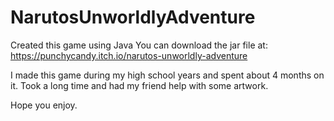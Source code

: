 # NarutosUnworldlyAdventure
Created this game using Java
You can download the jar file at:
https://punchycandy.itch.io/narutos-unworldly-adventure

I made this game during my high school years and spent about 4 months on it. Took a long time and had my friend help with some artwork.

Hope you enjoy.

